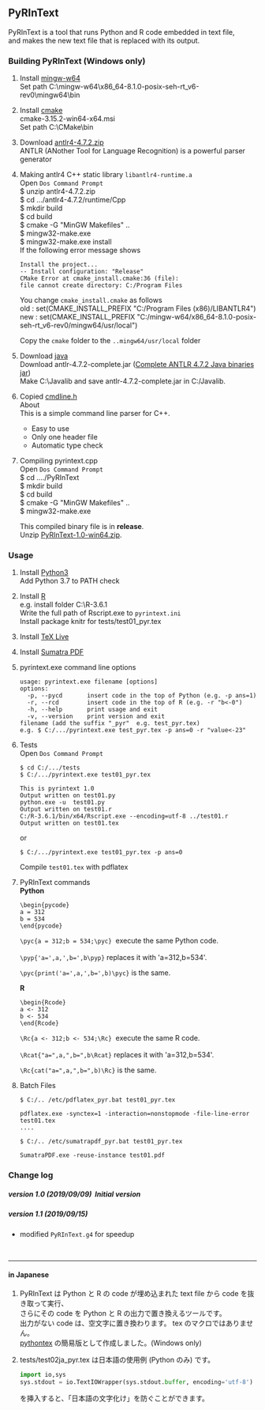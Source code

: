 ## PyRInText  

PyRInText is a tool that runs Python and R code embedded in text file,   
and makes the new text file that is replaced with its output.

### Building PyRInText (Windows only)   
<ol>
<li>

Install [mingw-w64](https://mingw-w64.org/doku.php)  
Set path C:\mingw-w64\x86_64-8.1.0-posix-seh-rt_v6-rev0\mingw64\bin   
</li>
<li>

Install [cmake](https://cmake.org)  
cmake-3.15.2-win64-x64.msi  
Set path C:\CMake\bin  
</li>
<li>

Download [antlr4-4.7.2.zip](https://github.com/antlr/antlr4)  
ANTLR (ANother Tool for Language Recognition) is a powerful parser generator  
</li>
<li>

Making antlr4 C++ static library `libantlr4-runtime.a`  
Open `Dos Command Prompt`  
$ unzip antlr4-4.7.2.zip  
$ cd .../antlr4-4.7.2/runtime/Cpp  
$ mkdir build  
$ cd build  
$ cmake -G "MinGW Makefiles" ..  
$ mingw32-make.exe  
$ mingw32-make.exe install  
If the following error message shows 

```
Install the project...   
-- Install configuration: "Release"  
CMake Error at cmake_install.cmake:36 (file):  
file cannot create directory: C:/Program Files  
``` 

You change `cmake_install.cmake` as follows  
old : set(CMAKE_INSTALL_PREFIX "C:/Program Files (x86)/LIBANTLR4")  
new : set(CMAKE_INSTALL_PREFIX "C:/mingw-w64/x86_64-8.1.0-posix-seh-rt_v6-rev0/mingw64/usr/local") 

Copy the `cmake` folder to the `..mingw64/usr/local`  folder 
</li>
<li>

Download [java](https://www.java.com/en/)   
Download antlr-4.7.2-complete.jar ([Complete ANTLR 4.7.2 Java binaries jar](http://www.antlr.org/download.html))  
Make C:\Javalib and 
save antlr-4.7.2-complete.jar in C:/Javalib. 
</li>
<li>

Copied [cmdline.h](https://github.com/tanakh/cmdline)  
About  
This is a simple command line parser for C++.  
- Easy to use  
- Only one header file  
- Automatic type check  
</li>
<li>

Compiling pyrintext.cpp  
Open `Dos Command Prompt`  
$ cd ..../PyRInText  
$ mkdir build  
$ cd build   
$ cmake -G "MinGW Makefiles" ..  
$ mingw32-make.exe   

This compiled binary file is in **release**.  
Unzip [PyRInText-1.0-win64.zip](https://github.com/AkiraHakuta/PyRInText/releases/tag/v1.0).
</li>
</ol>

### Usage  
<ol>
<li>

Install [Python3](https://www.python.org/downloads/)  
Add Python 3.7 to PATH check  
</li>
<li>

Install [R](https://www.r-project.org)  
e.g. install folder C:\R-3.6.1  
Write the full path of Rscript.exe to `pyrintext.ini`   
Install package knitr for  tests/test01_pyr.tex  
</li>
<li>
	
Install [TeX Live](http://www.tug.org/texlive/acquire-netinstall.html)  
</li>
<li>

Install [Sumatra PDF](https://www.sumatrapdfreader.org/free-pdf-reader.html)  
</li>
<li>

pyrintext.exe command line options
```
usage: pyrintext.exe filename [options] 
options:
  -p, --pycd       insert code in the top of Python (e.g. -p ans=1)
  -r, --rcd        insert code in the top of R (e.g. -r "b<-0")
  -h, --help       print usage and exit
  -v, --version    print version and exit
filename (add the suffix "_pyr"  e.g. test_pyr.tex)
e.g. $ C:/.../pyrintext.exe test_pyr.tex -p ans=0 -r "value<-23"
```  
</li>
<li>

Tests    
Open `Dos Command Prompt`  
```
$ cd C:/.../tests
$ C:/.../pyrintext.exe test01_pyr.tex

This is pyrintext 1.0
Output written on test01.py
python.exe -u  test01.py
Output written on test01.r
C:/R-3.6.1/bin/x64/Rscript.exe --encoding=utf-8 ../test01.r
Output written on test01.tex
```
or
```
$ C:/.../pyrintext.exe test01_pyr.tex -p ans=0
```
Compile `test01.tex` with pdflatex  
</li>
<li>

PyRInText commands    
**Python**  
```
\begin{pycode}
a = 312
b = 534
\end{pycode}
```  
`\pyc{a = 312;b = 534;\pyc}`&nbsp; execute the same Python code.  
&nbsp;  
`\pyp{'a=',a,',b=',b\pyp}` replaces it with 'a=312,b=534'.  

`\pyc{print('a=',a,',b=',b)\pyc}` is the same.  

**R**   
```
\begin{Rcode}
a <- 312
b <- 534
\end{Rcode}
```  
`\Rc{a <- 312;b <- 534;\Rc}`&nbsp; execute the same R code.  
&nbsp;  
`\Rcat{"a=",a,",b=",b\Rcat}` replaces it with 'a=312,b=534'.  

`\Rc{cat("a=",a,",b=",b)\Rc}` is the same.  
</li>
<li>

Batch Files
```
$ C:/.. /etc/pdflatex_pyr.bat test01_pyr.tex

pdflatex.exe -synctex=1 -interaction=nonstopmode -file-line-error test01.tex
....
```
```
$ C:/.. /etc/sumatrapdf_pyr.bat test01_pyr.tex

SumatraPDF.exe -reuse-instance test01.pdf
```
</li>
</ol>

### Change log  

##### version 1.0 (2019/09/09)&nbsp;  Initial version  

##### version 1.1 (2019/09/15)&nbsp;
- modified `PyRInText.g4` for speedup   

&nbsp;  

*******  
####  in Japanese   
<ol>
<li>

PyRInText は Python と R の code が埋め込まれた text file から code を抜き取って実行、  
さらにその code を Python と R の出力で置き換えるツールです。  
出力がない code は、空文字に置き換わります。 tex のマクロではありません。  
[pythontex](https://github.com/gpoore/pythontex) の簡易版として作成しました。(Windows only)      
</li>
<li>

tests/test02ja_pyr.tex は日本語の使用例 (Python のみ) です。  
```py  
import io,sys  
sys.stdout = io.TextIOWrapper(sys.stdout.buffer, encoding='utf-8')
```  
を挿入すると、「日本語の文字化け」を防ぐことができます。 
</li>

</ol>

